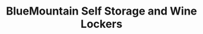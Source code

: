 ---
title: "BlueMountain Self Storage and Wine Lockers"
url: /parker/bluemountain-self-storage-and-wine-lockers/
shop: storage rental
---